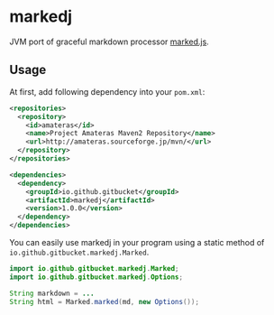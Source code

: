 # markedj

JVM port of graceful markdown processor [marked.js](https://github.com/chjj/marked).

## Usage

At first, add following dependency into your `pom.xml`:

```xml
<repositories>
  <repository>
    <id>amateras</id>
    <name>Project Amateras Maven2 Repository</name>
    <url>http://amateras.sourceforge.jp/mvn/</url>
  </repository>
</repositories>

<dependencies>
  <dependency>
    <groupId>io.github.gitbucket</groupId>
    <artifactId>markedj</artifactId>
    <version>1.0.0</version>
  </dependency>
</dependencies>
```

You can easily use markedj in your program using a static method of `io.github.gitbucket.markedj.Marked`.

```java
import io.github.gitbucket.markedj.Marked;
import io.github.gitbucket.markedj.Options;

String markdown = ...
String html = Marked.marked(md, new Options());
```